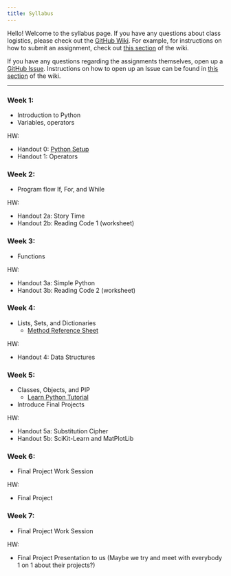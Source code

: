 ```yaml
---
title: Syllabus
---
```


Hello! Welcome to the syllabus page. If you have any questions about class logistics, please check out the [GitHub Wiki](https://github.com/geoffreyangus/CS106R/wiki). For example, for instructions on how to submit an assignment, check out [this section](https://github.com/geoffreyangus/CS106R/wiki/Assignment-Submission) of the wiki.

If you have any questions regarding the assignments themselves, open up a [GitHub Issue](https://github.com/geoffreyangus/CS106R/issues). Instructions on how to open up an Issue can be found in [this section](https://github.com/geoffreyangus/CS106R/wiki/Asking-a-Question) of the wiki.

---

### Week 1:
- Introduction to Python
- Variables, operators

HW:
- Handout 0: [Python Setup](https://github.com/geoffreyangus/CS106R/tree/master/docs/assignments/assignment0)
- Handout 1: Operators

### Week 2:
- Program flow
If, For, and While

HW:
- Handout 2a: Story Time
- Handout 2b: Reading Code 1 (worksheet)

### Week 3:
- Functions

HW:
- Handout 3a: Simple Python
- Handout 3b: Reading Code 2 (worksheet)

### Week 4:
- Lists, Sets, and Dictionaries
  - [Method Reference Sheet](https://clouds.eos.ubc.ca/~phil/courses/eosc582/pdffiles/Python-data-manipulations.pdf)

HW:
- Handout 4: Data Structures 

### Week 5:
- Classes, Objects, and PIP
  - [Learn Python Tutorial](https://www.learnpython.org/en/Classes_and_Objects)
- Introduce Final Projects

HW:
- Handout 5a: Substitution Cipher
- Handout 5b: SciKit-Learn and MatPlotLib

### Week 6:
- Final Project Work Session

HW:
- Final Project

### Week 7:
- Final Project Work Session

HW:
- Final Project Presentation to us (Maybe we try and meet with everybody 1 on 1 about their projects?)
